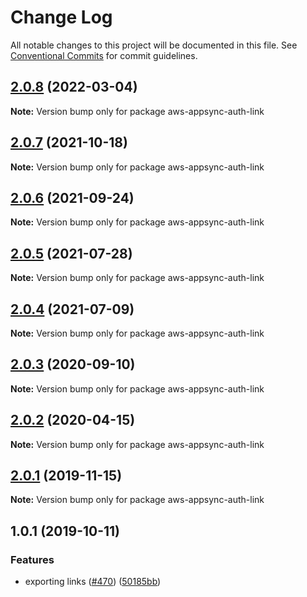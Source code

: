 # Change Log

All notable changes to this project will be documented in this file.
See [Conventional Commits](https://conventionalcommits.org) for commit guidelines.

<a name="2.0.8"></a>
## [2.0.8](https://github.com/awslabs/aws-mobile-appsync-sdk-js/compare/aws-appsync-auth-link@2.0.6...aws-appsync-auth-link@2.0.8) (2022-03-04)




**Note:** Version bump only for package aws-appsync-auth-link

<a name="2.0.7"></a>
## [2.0.7](https://github.com/awslabs/aws-mobile-appsync-sdk-js/compare/aws-appsync-auth-link@2.0.6...aws-appsync-auth-link@2.0.7) (2021-10-18)




**Note:** Version bump only for package aws-appsync-auth-link

<a name="2.0.6"></a>
## [2.0.6](https://github.com/awslabs/aws-mobile-appsync-sdk-js/compare/aws-appsync-auth-link@2.0.5...aws-appsync-auth-link@2.0.6) (2021-09-24)




**Note:** Version bump only for package aws-appsync-auth-link

<a name="2.0.5"></a>
## [2.0.5](https://github.com/awslabs/aws-mobile-appsync-sdk-js/compare/aws-appsync-auth-link@2.0.4...aws-appsync-auth-link@2.0.5) (2021-07-28)




**Note:** Version bump only for package aws-appsync-auth-link

<a name="2.0.4"></a>
## [2.0.4](https://github.com/awslabs/aws-mobile-appsync-sdk-js/compare/aws-appsync-auth-link@2.0.3...aws-appsync-auth-link@2.0.4) (2021-07-09)




**Note:** Version bump only for package aws-appsync-auth-link

<a name="2.0.3"></a>
## [2.0.3](https://github.com/awslabs/aws-mobile-appsync-sdk-js/compare/aws-appsync-auth-link@2.0.2...aws-appsync-auth-link@2.0.3) (2020-09-10)




**Note:** Version bump only for package aws-appsync-auth-link

<a name="2.0.2"></a>
## [2.0.2](https://github.com/awslabs/aws-mobile-appsync-sdk-js/compare/aws-appsync-auth-link@2.0.1...aws-appsync-auth-link@2.0.2) (2020-04-15)




**Note:** Version bump only for package aws-appsync-auth-link

<a name="2.0.1"></a>
## [2.0.1](https://github.com/awslabs/aws-mobile-appsync-sdk-js/compare/aws-appsync-auth-link@1.0.1...aws-appsync-auth-link@2.0.1) (2019-11-15)




**Note:** Version bump only for package aws-appsync-auth-link

<a name="1.0.1"></a>
## 1.0.1 (2019-10-11)


### Features

* exporting links ([#470](https://github.com/awslabs/aws-mobile-appsync-sdk-js/issues/470)) ([50185bb](https://github.com/awslabs/aws-mobile-appsync-sdk-js/commit/50185bb))
